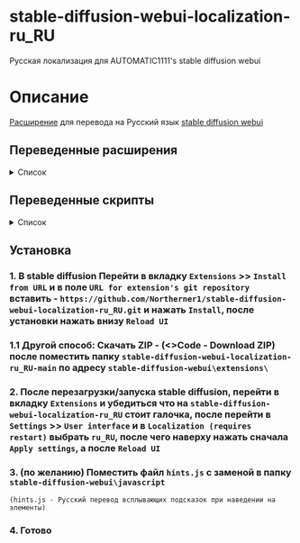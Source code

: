 # stable-diffusion-webui-localization-ru_RU
 Русская локализация для AUTOMATIC1111's stable diffusion webui

# Описание
[Расширение](https://github.com/Northerner1/stable-diffusion-webui-localization-ru_RU) для перевода на Русский язык [stable diffusion webui](https://github.com/AUTOMATIC1111/stable-diffusion-webui)

## Переведенные расширения
<details>
  <summary>Список</summary>

  - [x] [aesthetic gradients](https://github.com/AUTOMATIC1111/stable-diffusion-webui-aesthetic-gradients)  
  - [x] [wildcards](https://github.com/AUTOMATIC1111/stable-diffusion-webui-wildcards)  
  - [x] [dynamic prompts](https://github.com/adieyal/sd-dynamic-prompts)  
  - [x] [steps animation](https://github.com/vladmandic/sd-extension-steps-animation)  
  - [x] [training picker](https://github.com/Maurdekye/training-picker)  
  - [x] [tokenizer](https://github.com/AUTOMATIC1111/stable-diffusion-webui-tokenizer)  
  - [x] [latent mirroring](https://github.com/dfaker/SD-latent-mirroring)  
  - [x] [embedding editor](https://github.com/CodeExplode/stable-diffusion-webui-embedding-editor)  
  - [x] [conditioning highres fix](	https://github.com/dtlnor/stable-diffusion-webui-conditioning-highres-fix.git) 
  - [x] [DreamArtist](https://github.com/7eu7d7/DreamArtist-sd-webui-extension.git)  
  - [x] [rembg](https://github.com/AUTOMATIC1111/stable-diffusion-webui-rembg)
  - [x] [Tiled Diffusion](https://github.com/pkuliyi2015/multidiffusion-upscaler-for-automatic1111)
  - [x] [ToMe SD](https://github.com/SLAPaper/a1111-sd-webui-tome)
  - [x] [ebsynth utility](https://github.com/s9roll7/ebsynth_utility)
  - [x] [ControlNet](https://github.com/Mikubill/sd-webui-controlnet)
  - [x] [images browser](https://github.com/AlUlkesh/stable-diffusion-webui-images-browser)  
  - [x] [Prompt Translator](https://github.com/butaixianran/Stable-Diffusion-Webui-Prompt-Translator)  
  
</details>

## Переведенные скрипты

<details>
  <summary>Список</summary>
  
  - [x] [seed travel](https://github.com/yownas/seed_travel)
  - [x] [shift attention](https://github.com/yownas/shift-attention)
  - [x] [prompt travel](https://github.com/Kahsolt/stable-diffusion-webui-prompt-travel)
  - [x] [depthmap2mask](https://github.com/Extraltodeus/depthmap2mask)  

</details>

## Установка

### 1. В stable diffusion Перейти в вкладку `Extensions` >> `Install from URL` и в поле `URL for extension's git repository` вставить - `https://github.com/Northerner1/stable-diffusion-webui-localization-ru_RU.git` и нажать `Install`, после установки нажать внизу `Reload UI`
### 1.1 Другой способ: Скачать ZIP - (<>Code - Download ZIP) после поместить папку `stable-diffusion-webui-localization-ru_RU-main` по адресу `stable-diffusion-webui\extensions\`

### 2. После перезагрузки/запуска stable diffusion, перейти в вкладку `Extensions` и убедиться что на `stable-diffusion-webui-localization-ru_RU` стоит галочка, после перейти в `Settings` >> `User interface` и в `Localization (requires restart)` выбрать `ru_RU`, после чего наверху нажать сначала `Apply settings`, а после `Reload UI`

### 3. (по желанию) Поместить файл `hints.js` с заменой в папку `stable-diffusion-webui\javascript`
`(hints.js - Русский перевод всплывающих подсказок при наведении на элементы)` 

### 4. Готово 
